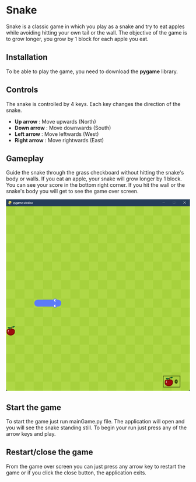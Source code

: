 # Snake

Snake is a classic game in which you play as a snake and try to eat apples while avoiding hitting your own tail or the wall. The objective of the game is to grow longer, you grow by 1 block for each apple you eat.

## Installation

To be able to play the game, you need to download the __pygame__ library.

## Controls

The snake is controlled by 4 keys. Each key changes the direction of the snake.
- **Up arrow** : Move upwards (North)
- **Down arrow** : Move downwards (South)
- **Left arrow** : Move leftwards (West)
- **Right arrow** : Move rightwards (East)

## Gameplay

Guide the snake through the grass checkboard without hitting the snake's body or walls. If you eat an apple, your snake will grow longer by 1 block. You can see your score in the bottom right corner. If you hit the wall or the snake's body you will get to see the game over screen.

![Gameplay](Snake_game_screenshot.png)

## Start the game

To start the game just run mainGame.py file. The application will open and you will see the snake standing still. To begin your run just press any of the arrow keys and play.

## Restart/close the game

From the game over screen you can just press any arrow key to restart the game or if you click
the close button, the application exits.


